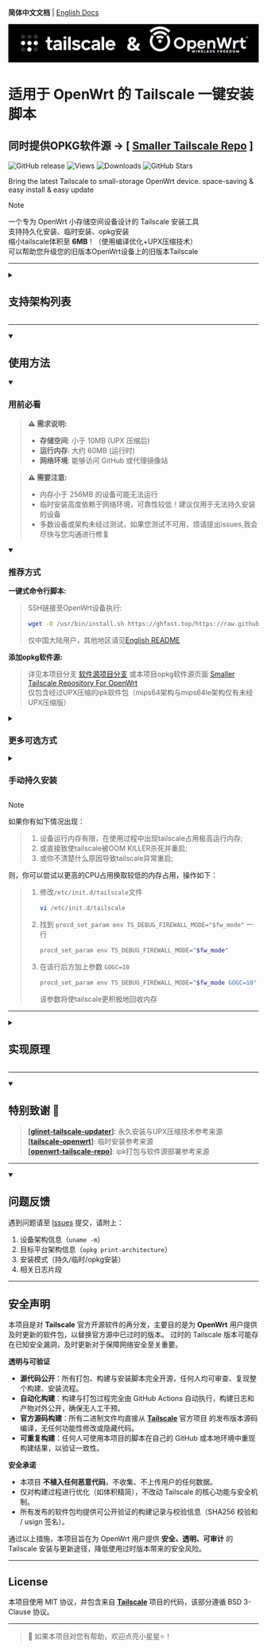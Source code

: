 **简体中文文档** | [English Docs](README_en.md)

![Tailscale & OpenWrt](./banner.png)  
# 适用于 OpenWrt 的 Tailscale 一键安装脚本
## 同时提供OPKG软件源 -> [ [Smaller Tailscale Repo](https://gunanovo.github.io/openwrt-tailscale/) ]

![GitHub release](https://img.shields.io/github/v/release/GuNanOvO/openwrt-tailscale?style=flat)
![Views](https://api.visitorbadge.io/api/combined?path=https%3A%2F%2Fgithub.com%2FGuNanOvO%2Fopenwrt-tailscale&label=Views&countColor=%23b7d079&style=flat)
![Downloads](https://img.shields.io/github/downloads/GuNanOvO/openwrt-tailscale/total?style=flat)
![GitHub Stars](https://img.shields.io/github/stars/GuNanOvO/openwrt-tailscale?label=Stars&color=yellow)

Bring the latest Tailscale to small-storage OpenWrt device. space-saving & easy install & easy update  

> [!NOTE]
> 一个专为 OpenWrt 小存储空间设备设计的 Tailscale 安装工具  
> 支持持久化安装、临时安装、opkg安装  
> 缩小tailscale体积至 **6MB**！（使用编译优化+UPX压缩技术）  
> 可以帮助您升级您的旧版本OpenWrt设备上的旧版本Tailscale

---

<details>
<summary><h2>支持架构列表</h2></summary>

| 架构类型        | 测试情况      | 测试设备  | 测试系统环境 |
|-----------------|---------------|-----------|--------------|
| `i386`          | 已测试✔️     | kvm虚拟机  | ImmortalWrt 24.10.0 |
| `x86_64`        | 已测试✔️     | kvm虚拟机  | ImmortalWrt 24.10.0 |
| `arm`           | 已测试✔️     | CMCC-XR30  | OpenWrt 23.05.0     |
| `arm64`         | 已测试✔️     | R2S        | ImmortalWrt 23.05.4 |
| `mipsle`        | 已测试✔️     | qemu虚拟机 | ImmortalWrt 24.10.0 |

</details>

---

<details open>
<summary><h2>使用方法</h2></summary>

<details open>
<summary><h3>用前必看</h3></summary>

> **⚠️ 需求说明:**
> - **存储空间**: 小于 10MB (UPX 压缩后)  
> - **运行内存**: 大约 60MB (运行时)  
> - **网络环境**: 能够访问 GitHub 或代理镜像站  

> **⚠️ 需要注意:**
> - 内存小于 256MB 的设备可能无法运行  
> - 临时安装高度依赖于网络环境，可靠性较低！建议仅用于无法持久安装的设备  
> - 多数设备或架构未经过测试，如果您测试不可用，烦请提出issues,我会尽快与您沟通进行修复  

</details>

<details open>
<summary><h3>推荐方式</h3></summary>

**一键式命令行脚本:**
> SSH链接至OpenWrt设备执行:
> ```bash
> wget -O /usr/bin/install.sh https://ghfast.top/https://raw.githubusercontent.com/GuNanOvO/openwrt-tailscale/main/install.sh && chmod +x /usr/bin/install.sh && /usr/bin/install.sh
> ```
> 仅中国大陆用户，其他地区请见[English README](README_en.md)  

**添加opkg软件源:**
> 详见本项目分支 [软件源项目分支](../feed/README.md) 或本项目opkg软件源页面 [Smaller Tailscale Repository For OpenWrt](https://gunanovo.github.io/openwrt-tailscale/)  
> 仅包含经过UPX压缩的ipk软件包（mips64架构与mips64le架构仅有未经UPX压缩版）

</details>

<details>
<summary><h3>更多可选方式</h3></summary>

#### 不支持中文的终端
```bash
wget -O /usr/bin/install.sh https://ghfast.top/https://raw.githubusercontent.com/GuNanOvO/openwrt-tailscale/main/install_en_cnproxy.sh && chmod +x /usr/bin/install.sh && /usr/bin/install.sh
```

#### 安装未压缩的版本（约25mb）
使用参数`--notiny`
```bash
wget -O /usr/bin/install.sh https://ghfast.top/https://raw.githubusercontent.com/GuNanOvO/openwrt-tailscale/main/install.sh && chmod +x /usr/bin/install.sh && /usr/bin/install.sh --notiny
```

#### 自定义代理
使用参数`--custom-proxy`
```bash
wget -O /usr/bin/install.sh https://ghfast.top/https://raw.githubusercontent.com/GuNanOvO/openwrt-tailscale/main/install.sh && chmod +x /usr/bin/install.sh && /usr/bin/install.sh --custom-proxy
```

</details>


<details>
<summary><h3>手动持久安装</h3></summary>

#### 安装二进制文件:
 1. 于本项目[Releases](https://github.com/GuNanOvO/openwrt-tailscale/releases)下载与您设备对应架构的tailscaled文件  
 2. 将该二进制可执行文件置于您设备的`/usr/bin`目录下  
 3. 重命名该二进制可执行文件重命名为`tailscaled`  
 4. 使用命令`ln -sv /usr/bin/tailscaled /usr/bin/tailscale`  
 5. 于本项目[目录](https://github.com/GuNanOvO/openwrt-tailscale/tree/main/etc/init.d)下的tailscale文件（您也可以手动创建文件并填入该文件的内容）  
 6. 将该文件置于您设备的`/etc/init.d`目录下  
 7. 将上述文件添加可执行权限`chmod +x /etc/init.d/tailscale && chmod +x /usr/bin/tailscale && chmod +x /usr/bin/tailscaled`
 8. 执行命令`/etc/init.d/tailscale start`稍等一会，再执行`tailscale up`  
 9. 如果你的OpenWrt版本为22.03，你还需要添加 `--netfilter-mode=off`参数， 对于OpenWrt 23+ 则不应该包含该参数  
 10. enjoy～🫰🏻

#### 安装ipk软件包:
 1. 于本项目[Releases](https://github.com/GuNanOvO/openwrt-tailscale/releases)下载与您设备对应架构的ipk软件包(自由选择压缩版与未压缩版)； 
 2. 可以于OpenWrt设备后台网页界面 -> 系统 -> 软件包 -> 上传软件包，选择您下载的软件包进行上传并安装；
> 注意: 显示安装错误，则先测试 `tailscale up` ，如若正常，则安装成功。

</details>


</details>

> [!NOTE]
> 如果你有如下情况出现：
> > 1. 设备运行内存有限，在使用过程中出现tailscale占用极高运行内存;  
> > 2. 或直接致使tailscale被OOM KILLER杀死并重启;  
> > 3. 或你不清楚什么原因导致tailscale异常重启;  
>
> 则，你可以尝试以更高的CPU占用换取较低的内存占用，操作如下：  
> > 1. 修改`/etc/init.d/tailscale`文件
> >    ```bash
> >    vi /etc/init.d/tailscale  
> >    ```
> > 2. 找到 `procd_set_param env TS_DEBUG_FIREWALL_MODE="$fw_mode"` 一行
> >    ```bash
> >    procd_set_param env TS_DEBUG_FIREWALL_MODE="$fw_mode"  
> >    ```
> > 3. 在该行后方加上参数 `GOGC=10` 
> >    ```bash
> >    procd_set_param env TS_DEBUG_FIREWALL_MODE="$fw_mode GOGC=10"  
> >    ```
> >    该参数将使tailscale更积极地回收内存

---

<details>
<summary><h2>实现原理</h2></summary>

#### 编译优化:  
使用了下列编译参数，精简了tailscale： 
```
TAGS: ts_include_cli,ts_omit_aws,ts_omit_bird,ts_omit_tap,ts_omit_kube,ts_omit_completion,ts_omit_ssh,ts_omit_wakeonlan,ts_omit_capture,ts_omit_relayserver,ts_omit_systray,ts_omit_taildrop,ts_omit_tpm,ts_omit_syspolicy,ts_omit_debugeventbus,ts_omit_webclient

LDFLAGS:
-s -w

```
 加之[UPX](https://upx.github.io/)的二进制文件压缩技术，将tailscale压缩至原来的20%，使得在小存储空间的openwrt设备上使用tailscale变得可能🎉

#### 核心逻辑:  
1. **持久安装**  
   - 将tailscaled二进制文件置于`/usr/bin`，使用`ln -sv tailscaled tailscale`软链接tailscaled到tailscale，仅需大约 **7mb** 即可正常使用tailscale服务。即便所需空间仅 **7mb** 。

2. **临时安装**  
   - 将tailscaled二进制文件至于`/tmp`，同样使用`ln -sv tailscaled tailscale`软链接tailscaled到tailscale，由于是放置于/tmp目录，该安装方式会占用设备运行内存。每次重启后，会调用到脚本进行重新下载tailscale，因此可靠性较低。

</details>

---

<details open>
<summary><h2>特别致谢 🙏</h2></summary>

> **[[glinet-tailscale-updater](https://github.com/Admonstrator/glinet-tailscale-updater)]**: 永久安装与UPX压缩技术参考来源  
> **[[tailscale-openwrt](https://github.com/CH3NGYZ/tailscale-openwrt)]**: 临时安装参考来源  
> **[[openwrt-tailscale-repo](https://github.com/lanrat/openwrt-tailscale-repo)]**: ipk打包与软件源部署参考来源  

</details>

---

<details open>
<summary><h2>问题反馈</h2></summary>

遇到问题请至 [Issues](https://github.com/GuNanOvO/openwrt-tailscale/issues) 提交，请附上：
1. 设备架构信息（`uname -m`）
2. 目标平台架构信息（`opkg print-architecture`）
3. 安装模式（持久/临时/opkg安装）
4. 相关日志片段

</details>

---

## 安全声明
本项目是对 **Tailscale** 官方开源软件的再分发，主要目的是为 **OpenWrt** 用户提供及时更新的软件包，以替换官方源中已过时的版本。
过时的 Tailscale 版本可能存在已知安全漏洞，及时更新对于保障网络安全至关重要。

**透明与可验证**
 - **源代码公开**：所有打包、构建与安装脚本完全开源，任何人均可审查、复现整个构建、安装流程。
 - **自动化构建**：构建与打包过程完全由 GitHub Actions 自动执行，构建日志和产物对外公开，确保无人工干预。
 - **官方源码构建**：所有二进制文件均直接从 [**Tailscale**](https://github.com/tailscale/tailscale) 官方项目 的发布版本源码编译，无任何功能性修改或隐藏代码。
 - **可重复构建**：任何人可使用本项目的脚本在自己的 GitHub 或本地环境中重现构建结果，以验证一致性。

**安全承诺**
 - 本项目 **不植入任何恶意代码**，不收集、不上传用户的任何数据。
 - 仅对构建过程进行优化（如体积精简），不改动 Tailscale 的核心功能与安全机制。
 - 所有发布的软件包均提供可公开验证的构建记录与校验信息（SHA256 校验和 / usign 签名）。

通过以上措施，本项目旨在为 OpenWrt 用户提供 **安全、透明、可审计** 的 Tailscale 安装与更新途径，降低使用过时版本带来的安全风险。

---

## License

本项目使用 MIT 协议，并包含来自 [**Tailscale**](https://github.com/tailscale/tailscale) 项目的代码，该部分遵循 BSD 3-Clause 协议。  

---

> 💖 如果本项目对您有帮助，欢迎点亮小星星⭐！  
